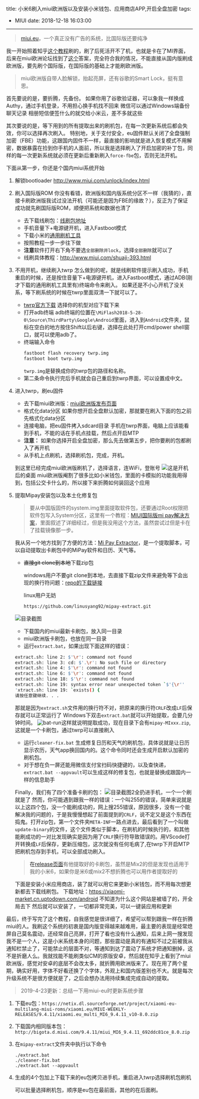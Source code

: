 title: 小米6刷入miui欧洲版以及安装小米钱包、应用商店APP,开启全盘加密
tags:
  - MIUI
date: 2018-12-18 16:03:00
---
> [miui.eu](miui.eu)，一个真正没有广告的系统，比国际版还要纯净

我一开始照着知乎[这个教程](https://www.zhihu.com/question/50231539)刷的，刷了后死活开不了机，也就是卡在了MI界面，后来在miui欧洲论坛找到了[这个](https://xiaomi.eu/community/threads/bootloop-problem-while-flashing-eu-stable.46593/)答案，完全符合我的情况，不能直接从国内版刷成欧洲版，要先刷个国际版，在国际版的基础上才能刷欧洲版。

> miui欧洲版自带人脸解锁，抬起亮屏，还有谷歌的Smart Lock，挺有意思。

<!--more-->
首先要说的是，要折腾，先备份。
如果你用了谷歌验证器，可以象我一样换成Authy，通过手机登录，不用担心换手机找不回来
微信可以通过Windows端备份聊天记录
相册短信便签什么的就交给小米云，差不多就这些

其次要说的是，等下用到的所有提取出来的刷机包，在每一次更新系统后都会失效，你可以选择再次刷入。
特别地，关于支付安全，eu固件默认关闭了全盘强制加密（FBE）功能，这跟国内固件不一样，最直接的影响就是进入恢复模式不用解密，数据暴露在捡到你手机的人面前，所以我是选择刷入了开启加密的补丁包，同样的每一次更新系统就必须在更新后重新刷入`force-fbe`包，否则无法开机。

下面从第一步，你还是个国内miui系统开始

1. 解锁bootloader
    http://www.miui.com/unlock/index.html

2. 刷入国际版ROM
你没有看错，欧洲版和国内版系统分区不一样（我猜的），直接卡刷欧洲版我试过没法开机（可能还是因为FBE的缘故？），反正为了保证成功就先刷国际版ROM，顺便把系统和数据也清了
   - 去下载线刷包：[线刷包地址](http://en.miui.com/download.html)
   - 手机音量下+电源键开机，进入Fastboot模式
   - 下载小米的[通用刷机工具](http://bigota.d.miui.com/tools/MiFlash2018-5-28-0.zip)
   - 按照教程一步一步往下做
   - **注意**软件打开右下角不要选`全部删除并lock`，选择`全部删除`就可以了
   - 线刷具体教程：http://www.miui.com/shuaji-393.html

3. 不用开机，继续刷入twrp
怎么做到的呢，就是线刷软件提示刷入成功，手机重启的时候，还是按住音量下+电源键开机，进入Fastboot模式，通过ADB(刚才下载的通用刷机工具里有)终端命令来刷入。
如果还是不小心开机了没关系，等下刷系统的时候在twrp里面双清一下就可以了。
   - [twrp官方下载](https://twrp.me/Devices/)
    选择你的机型对应下载下来
   - 打开adb终端
    adb终端的位置在`\MiFlash2018-5-28-0\Source\ThirdParty\Google\Android`里面，进入到`Android`文件夹，鼠标在空白的地方按住Shift以后右键，选择在此处打开cmd/power shell窗口，就可以使用adb了。
   - 终端输入命令
      ```bash
      fastboot flash recovery twrp.img
      fastboot boot twrp.img
      ```
      `twrp.img`是替换成你的twrp包的路径和名称。
   - 第二条命令执行完后手机就会自己重启到twrp界面，可以设置成中文。
1. 进入twrp，刷eu固件
   - 去下载miui欧洲版：[miui欧洲版发布页面](https://xiaomi.eu/community/link-forums/roms-download.73/)
   - 格式化data分区
    如果你想开启全盘默认加密，那就要在刷入下面的包之前先格式化data分区
   - 连接电脑，把eu固件拷入sdcard目录
     手机在twrp界面，电脑上应该能看到手机，不能的话在手机点挂载，然后点开启MTP
   - **注意：** 如果你选择开启全盘加密，那么先去做第五步，把你要刷的包都刷入了再开机
   - 从手机上点刷机，选择刷机包，完成，开机。

   到这里已经完成miui欧洲版刷机了，选择语言，连WiFi，登账号
   ![](screen1.jpg)这是开机后的桌面
   miui欧洲版阉割了很多比如小米钱包，里面的卡模拟的功能我用得到，包括公交卡什么的，所以接下来折腾如何装回这个应用

2. 提取Mipay安装包以及本土化修复包
    > 要从中国版固件的system.img里面提取软件包，还要通过Root权限把软件包写入System分区，这里有一个教程：[MIUI国际版mi pay解决方案](https://www.yipkwong.com/2018/06/06/167/)，里面叙述了详细经过，但是我没用这个方法，虽然尝试过但是卡在了挂载镜像那一步。

   我从另一个地方找到了方便的方法：[Mi Pay Extractor](https://github.com/linusyang92/mipay-extract)，是一个提取脚本，可以自动提取出卡刷包中的MiPay软件和日历、天气等。
   - ~~直接git clone到本地~~下载zip包
   
      windows用户不要git clone到本地，去直接下载zip文件来避免等下会出现的换行符问题：[repo的下载链接](https://github.com/linusyang92/mipay-extract/archive/master.zip)

      linux用户无妨
      ```bash
      https://github.com/linusyang92/mipay-extract.git
      ```
   ![目录截图](git-clone.jpg)
   - 下载国内的miui最新卡刷包，放入同一目录
   - miui欧洲版卡刷包，也放在同一目录
   - 运行`extract.bat`，如果出现下面这样的错误：
   ```bash
   extract.sh: line 2: $'\r': command not found
   extract.sh: line 3: cd: $'.\r': No such file or directory
   extract.sh: line 4: $'\r': command not found
   extract.sh: line 6: $'\r': command not found
   extract.sh: line 18: $'\r': command not found
   extract.sh: line 19: syntax error near unexpected token `$'{\r''
   'xtract.sh: line 19: `exists() {
   请按任意键继续. . .
   ```
    那就是因为`extract.sh`文件用的换行符不对，把原来的换行符`CRLF`改成`LF`后保存就可以正常运行了
    Windows下双击`extract.bat`就可以开始提取，会要几分钟时间。
    ![bat-run](bat-run.jpg)这样就说明提取成功，现在目录下会有`mipay-MIxxx.zip`,这就是一个卡刷包，通过twrp可以直接刷入
    <a id="five"/>
     - 运行`cleaner-fix.bat`
    生成修复日历和天气的刷机包，具体说就是让日历显示农历，天气app换回国内的。这个命令同时还会生成开启默认加密的刷机包。
     - 对于想在负一屏还能用微信支付宝扫码快捷键的，以及查快递，`extract.bat --appvault`可以生成这样的修复包，也就是替换成跟国内一样的信息助手
  
   Finally，我们有了四个准备卡刷的包：
   ![目录截图2](mipay-extract.jpg)全扔进手机，一个一个刷就是了
   然而，你可能遇到跟我一样的错误：一个叫255的错误，简单来说就是以上这四个包，没一个能刷成功的，网上搜255错误，原因很多，没有一个能解决我的问题的，于是我慢慢想起了前面提到的`CRLF`，说不定又是这个东西在捣鬼。打开zip包，第一个文件夹`META-INF`一路点进去，最后看到了一个叫做`update-binary`的文件，这个文件类似于脚本，在刷机的时候执行的，和其他能刷成功的一对比发现确实是因为用了`CRLF`换行符导致错误的。用VScode打开转换成`LF`后保存，更新压缩包，这次就没有任何毛病了,在twrp下开启MTP把刷机包存到手机，可以全部成功刷入。
   > 在[release页面](https://github.com/linusyang92/mipay-extract/releases)有他提取好的卡刷包，虽然是Mix2的但是发现也适用于我的小米6，如果你是米6或mix2不想折腾也可以用作者提取好的

   下面是安装小米应用商店，装了就可以用它来更新小米钱包，而不用每次想更新都去下载线刷包。
   下载地址：https://xiaomi-market.cn.uptodown.com/android
   不知道为什么这个网站是被墙了的，开全局去下
   然后就可以安装了，一切都非常完美，可以一键装应用和更新

最后，终于写完了这个教程，自我感觉是很详细了，希望可以帮到跟我一样在折腾miui的人。我刷这个系统的初衷是国内版变得越来越难用，最主要的表现是经常熄屏自己莫名震动，还经常自己亮屏，打开了看也没有什么通知，后来上网一搜发现我不是一个人，这是小米系统本身的问题，那些震动是真的有通知不过之前被我从通知栏禁止了，可能禁止的层面不对，等通知到达了震动了系统才把通知删掉，这不是折磨人么。我就找能不能刷类似CM的原版安卓，然后就在知乎上看到了miui欧洲版，感觉对安卓的底层不会改太多，就折腾用欧洲版来了。现在用了两个星期，确实好用，字体不好看还换了个字体，外观上和国内版差别也不大。就是每次升级系统不是很方便就是了，之后会想办法用持续集成完成自动的提取。


> 2019-4-23更新：总结一下用miui-eu时更新系统步骤
   1. 下载eu包：`https://netix.dl.sourceforge.net/project/xiaomi-eu-multilang-miui-roms/xiaomi.eu/MIUI-WEEKLY-RELEASES/9.4.11/xiaomi.eu_multi_MI6_9.4.11_v10-8.0.zip`
   2. 下载国内相同版本包：`http://bigota.d.miui.com/9.4.11/miui_MI6_9.4.11_692ddc81ce_8.0.zip`
   3. 在`mipay-extract`文件夹中执行以下命令

      ```
      ./extract.bat
      ./cleaner-fix.bat
      ./extract.bat --appvault
      ```
   4. 生成的4个包加上下载下来的eu包拷贝进手机，重启进入twrp选择刷机包刷机

      可以批量选择刷机包，顺序是eu包在最前面，其他的在后面刷。
